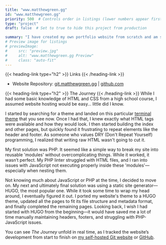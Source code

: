 ```yaml
---
title: "www.matthewgreen.gg"
id: "www.matthewgreen.gg"
priority: 500  # Controls order in listings (lower numbers appear first)
type: "project"
draft: false  # Set to true to hide this project from production

summary: "I have created my own portfolio website from scratch and am self-hosting it. The site was built using a static site generator, HUGO. It's site you are looking at right now."
# Preview image for listings
# previewImage:
#     src: "preview.jpg"
#     alt: "www.matthewgreen.gg Preview"
#     class: "auto-fit"
---
```

{{< heading-link type="h2" >}} Links {{< /heading-link >}}

- Website Repository: [git.matthewgreen.gg](https://git.matthewgreen.gg/mgreen/www.matthewgreen.gg) | [github.com](https://github.com/greenmatthew/www.matthewgreen.gg)

{{< heading-link type="h2" >}} The Journey {{< /heading-link >}}
While I had some basic knowledge of HTML and CSS from a high school course, I assumed website hosting would be easy… little did I know.

I started by searching for a theme and landed on this particular [terminal theme](https://terminalcss.xyz/dark/) that you see now. Once I had that, I knew exactly what HTML tags were available and how they would look. I then started building the index and other pages, but quickly found it frustrating to repeat elements like the header and footer. As someone who values DRY (Don't Repeat Yourself) programming, I realized that writing raw HTML wasn't going to cut it.

My first solution was PHP. It seemed like a simple way to break my site into reusable 'modules' without overcomplicating things. While it worked, it wasn’t perfect. My PHP linter struggled with HTML files, and I ran into issues with JavaScript not executing properly inside these 'modules'—especially when nesting them.

Not knowing much about JavaScript or PHP at the time, I decided to move on. My next and ultimately final solution was using a static site generator—HUGO, the most popular one. While it took some time to wrap my head around, I eventually figured it out. I ported my website's theme to a HUGO theme, updated all the pages to fit its file structure and metadata format, and finally completed the remaining pages. Looking back, I wish I had started with HUGO from the beginning—it would have saved me a lot of time manually maintaining headers, footers, and struggling with PHP-JavaScript issues.

You can see *The Journey* unfold in real time, as I tracked the website’s development from start to finish on [my self-hosted Git website](https://git.matthewgreen.gg/mgreen/www.matthewgreen.gg) or [GitHub](https://github.com/greenmatthew/www.matthewgreen.gg).
